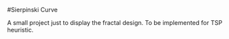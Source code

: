 #Sierpinski Curve

A small project just to display the fractal design. To be implemented for TSP heuristic.
